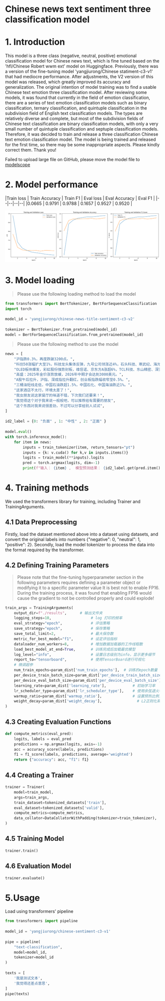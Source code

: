 # Chinese news text sentiment three classification model

# 1. Introduction
This model is a three class (negative, neutral, positive) emotional classification model for Chinese news text, which is fine tuned based on the 'hfl/Chinese Robert wwm ext' model on Huggingface.
Previously, there was a version of the fine-tuning model 'yangjiurong/Chinese statiment-c3-v1' that had mediocre performance. After adjustments, the V2 version of this model was released, which greatly improved its accuracy and generalization.
The original intention of model training was to find a usable Chinese text emotion three classification model. After reviewing some models, it was found that currently in the field of emotion classification, there are a series of text emotion classification models such as binary classification, ternary classification, and quintuple classification in the subdivision field of English text classification models. The types are relatively diverse and complete, but most of the subdivision fields of Chinese text classification are binary classification models, with only a very small number of quintuple classification and septuple classification models. Therefore, it was decided to train and release a three classification Chinese text emotion classification model.
The model is being trained and released for the first time, so there may be some inappropriate aspects. Please kindly correct them. Thank you!


Failed to upload large file on GitHub, please move the model file to [modelscope](https://modelscope.cn/models/yangjiurong/chinese-news-title-sentiment-c3-v2/summary)


# 2. Model performance
|Train loss | Train Accuracy | Train F1 | Eval loss | Eval Accuracy | Eval F1 |
|--|--|--|--|
|0.0665	| 0.9791 |	0.9788 |	0.1657 | 0.9527 | 0.9520 |

![train_trend_chart](description/train_trend_chart.png)

# 3. Model loading
> Please use the following loading method to load the model
```python
from transformers import BertTokenizer, BertForSequenceClassification
import torch

model_id = 'yangjiurong/chinese-news-title-sentiment-c3-v2'

tokenizer = BertTokenizer.from_pretrained(model_id)
model = BertForSequenceClassification.from_pretrained(model_id)
```
> Please use the following method to use the model
```python
news = [
    "沪指跌0.3%，再度跌破3200点。",
    "科创50涨幅扩大至1%，科技龙头集体反弹，九号公司领涨近4%，石头科技、寒武纪、海光信息涨幅居前。",
    "OLED板块爆发，彩虹股份强势封板，维信诺、京东方A涨超6%，TCL科技、东山精密、深天马A放量拉升。",
    "高盛：2025年金价涨势放缓，2026年中期才会达到3000美元。",
    "A股午后拉升，沪指、深成指拉升翻红，创业板指跌幅收窄至0.5%。",
    "三桶油短线走低，中国石油跌超1.5%，中国石化、中国海油跌近1%。",
    "这家酒店不太行，环境太差了！",
    "我女朋友说这家餐厅的味道不错，下次我们还要来！",
    "我觉得这个对于我来说一般般吧，可以推荐给有需要的朋友",
    "这个东西对我来说很差劲，不过可以分享给别人试试",
]

id2_label = {0: "负面" , 1: "中性" , 2: "正面" }

model.eval()
with torch.inference_mode():
    for item in news:
        inputs = train_tokenizer(item, return_tensors="pt")
        inputs = {k: v.cuda() for k,v in inputs.items()}
        logits = train_model(**inputs).logits
        pred = torch.argmax(logits, dim=-1)
        print(f"输入： {item} ,  模型预测结果： {id2_label.get(pred.item())}")   
```

# 4. Training methods
We used the transformers library for training, including Trainer and TrainingArguments.

## 4.1 Data Preprocessing
Firstly, load the dataset mentioned above into a dataset using datasets, and convert the original labels into numbers {"negative": 0, "neutral": 1, "positive": 2}.
Secondly, load the model tokenizer to process the data into the format required by the transformer.

## 4.2 Defining Training Parameters

> Please note that the fine-tuning hyperparameter section in the following parameters requires defining a parameter object or modifying it to a specific parameter value
> It is best not to enable FP16. During the training process, it was found that enabling FP16 would cause the gradient to not be controlled properly and could explode!

```python
train_args = TrainingArguments(
    output_dir=f"./results",      # 输出文件夹
    logging_steps=10,                  # log 打印的频率
    eval_strategy="epoch",             # 评估策略
    save_strategy="epoch",             # 保存策略
    save_total_limit=2,                # 最大保存数
    metric_for_best_model="f1",        # 设定评估指标
    dataloader_num_workers=8,          # 增加数据加载器的工作线程数
    load_best_model_at_end=True,       # 训练完成后加载最优模型
    log_level="info",                  # 设置日志级别为info，显示更多细节
    report_to="tensorboard",           # 使用TensorBoard进行可视化
    # 微调超参
    num_train_epochs=param_dist['num_train_epochs'],  # 训练的epoch数量（可以设置更高，结合早停法使用）
    per_device_train_batch_size=param_dist['per_device_train_batch_size'],   # 训练时的batch_size
    per_device_eval_batch_size=param_dist['per_device_eval_batch_size'],     # 验证时的batch_size
    learning_rate=param_dist['learning_rate'],            # 初始学习率
    lr_scheduler_type=param_dist['lr_scheduler_type'],    # 使用余弦退火学习率调度器    
    warmup_ratio=param_dist['warmup_ratio'],              # 设置预热比例，避免学习率过快下降
    weight_decay=param_dist['weight_decay'],                # L2正则化系数
)
```

## 4.3 Creating Evaluation Functions
```python
def compute_metrics(eval_pred):
    logits, labels = eval_pred
    predictions = np.argmax(logits, axis=-1)
    acc = accuracy_score(labels, predictions)
    f1 = f1_score(labels, predictions, average='weighted')
    return {"accuracy": acc, "f1": f1}
```

## 4.4 Creating a Trainer
```python
trainer = Trainer(
    model=train_model,                                                 # 模型实例
    args=train_args,                                                   # 上面定义的训练参数
    train_dataset=tokenized_datasets['train'],                         # 训练数据集
    eval_dataset=tokenized_datasets['valid'],                          # 验证数据集
    compute_metrics=compute_metrics,                                       # 评估函数
    data_collator=DataCollatorWithPadding(tokenizer=train_tokenizer),  # 批量加载器
)
```

## 4.5 Training Model
```python
trainer.train()
```

## 4.6 Evaluation Model
```python
trainer.evaluate()
```


# 5.Usage
Load using transformers' pipeline
```python
from transformers import pipeline

model_id = 'yangjiurong/chinese-sentiment-c3-v1'

pipe = pipeline(
    "text-classification",
    model=model_id,
    tokenizer=model_id
)

texts = [
    '我是测试文本',
    '我觉得还差点意思',
]
pipe(texts)
```


